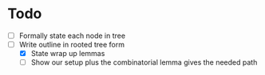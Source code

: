 # Todo
- [ ] Formally state each node in tree
- [ ] Write outline in rooted tree form
    - [x] State wrap up lemmas
    - [ ] Show our setup plus the combinatorial lemma gives the needed path
